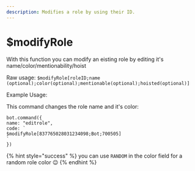 ```yaml
---
description: Modifies a role by using their ID.
---
```


# $modifyRole

With this function you can modify an eisting role by editing it's name/color/mentionability/hoist

Raw usage: `$modifyRole[roleID;name (optional);color(optional);mentionable(optional);hoisted(optional)]`

Example Usage:

This command changes the role name and it's color:

```text
bot.command({
name: "editrole",
code: `
$modifyRole[837765028031234098;Bot;700505]
`
})
```

{% hint style="success" %}
you can use `RANDOM` in the color field for a random role color 😉
{% endhint %}



